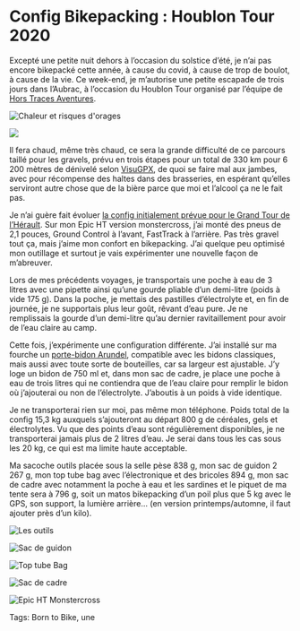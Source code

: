 # Config Bikepacking : Houblon Tour 2020

Excepté une petite nuit dehors à l’occasion du solstice d’été, je n’ai pas encore bikepacké cette année, à cause du covid, à cause de trop de boulot, à cause de la vie. Ce week-end, je m’autorise une petite escapade de trois jours dans l’Aubrac, à l’occasion du Houblon Tour organisé par l’équipe de [Hors Traces Aventures](https://www.hors-traces-aventures.fr/).<span id="more-54570"></span>

![Chaleur et risques d'orages](https://tcrouzet.com/images_tc/2020/07/houblon1.png)

![](https://tcrouzet.com/images_tc/2020/07/houblon2.png)

Il fera chaud, même très chaud, ce sera la grande difficulté de ce parcours taillé pour les gravels, prévu en trois étapes pour un total de 330 km pour 6 200 mètres de dénivelé selon [VisuGPX](https://www.visugpx.com/), de quoi se faire mal aux jambes, avec pour récompense des haltes dans des brasseries, en espérant qu’elles serviront autre chose que de la bière parce que moi et l’alcool ça ne le fait pas.

Je n’ai guère fait évoluer [la config initialement prévue pour le Grand Tour de l’Hérault](https://tcrouzet.com/2020/04/27/configuration-bikepacking-gth/). Sur mon Epic HT version monstercross, j’ai monté des pneus de 2,1 pouces, Ground Control à l’avant, FastTrack à l’arrière. Pas très gravel tout ça, mais j’aime mon confort en bikepacking. J’ai quelque peu optimisé mon outillage et surtout je vais expérimenter une nouvelle façon de m’abreuver.

Lors de mes précédents voyages, je transportais une poche à eau de 3 litres avec une pipette ainsi qu’une gourde pliable d’un demi-litre (poids à vide 175 g). Dans la poche, je mettais des pastilles d’électrolyte et, en fin de journée, je ne supportais plus leur goût, rêvant d’eau pure. Je ne remplissais la gourde d’un demi-litre qu’au dernier ravitaillement pour avoir de l’eau claire au camp.

Cette fois, j’expérimente une configuration différente. J’ai installé sur ma fourche un [porte-bidon Arundel](https://withspirit.fr/home/1047-arundel-looney-bin-porte-bidon.html), compatible avec les bidons classiques, mais aussi avec toute sorte de bouteilles, car sa largeur est ajustable. J’y loge un bidon de 750 ml et, dans mon sac de cadre, je place une poche à eau de trois litres qui ne contiendra que de l’eau claire pour remplir le bidon où j’ajouterai ou non de l’électrolyte. J’aboutis à un poids à vide identique.

Je ne transporterai rien sur moi, pas même mon téléphone. Poids total de la config 15,3 kg auxquels s’ajouteront au départ 800 g de céréales, gels et électrolytes. Vu que des points d’eau sont régulièrement disponibles, je ne transporterai jamais plus de 2 litres d’eau. Je serai dans tous les cas sous les 20 kg, ce qui est ma limite haute acceptable.

Ma sacoche outils placée sous la selle pèse 838 g, mon sac de guidon 2 267 g, mon top tube bag avec l’électronique et des bricoles 894 g, mon sac de cadre avec notamment la poche à eau et les sardines et le piquet de ma tente sera à 796 g, soit un matos bikepacking d’un poil plus que 5 kg avec le GPS, son support, la lumière arrière… (en version printemps/automne, il faut ajouter près d’un kilo).

![Les outils](https://tcrouzet.com/images_tc/2020/07/P1110153.jpeg)

![Sac de guidon](https://tcrouzet.com/images_tc/2020/07/P1110155-1.jpeg)

![Top tube Bag](https://tcrouzet.com/images_tc/2020/07/P1110157.jpeg)

![Sac de cadre](https://tcrouzet.com/images_tc/2020/07/P1110159.jpeg)

![Epic HT Monstercross](https://tcrouzet.com/images_tc/2020/07/IMG_2076.jpeg)



Tags: Born to Bike, une